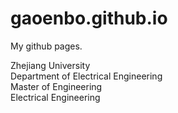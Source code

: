 # gaoenbo.github.io
My github pages.

Zhejiang University 	
Department of Electrical Engineering  
Master of Engineering  
Electrical Engineering  
